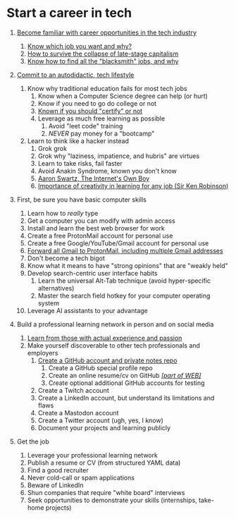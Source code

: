 # Start a career in tech

1. [Become familiar with career opportunities in the tech industry](https://youtu.be/x4B02-qpaf8)
    1. [Know which job you want and why?](https://youtu.be/d2EwuxQHV6Y)
    1. [How to survive the collapse of late-stage capitalism](https://youtu.be/nF76zlqWjk4)
    1. [Know how to find all the "blacksmith" jobs, and why](https://youtu.be/TrFGCPqpPcU)

1. [Commit to an autodidactic, tech lifestyle](https://youtu.be/yvGhmx4mtJI)
    1. Know why traditional education fails for most tech jobs
        1. Know when a Computer Science degree can help (or hurt)
        1. Know if you need to go do college or not
        1. [Known if you should "certify" or not](https://youtu.be/ZDbQ9-QJIhQ)
        1. Leverage as much free learning as possible
            1. Avoid "leet code" training
            1. *NEVER* pay money for a "bootcamp"
    1. Learn to think like a hacker instead
        1. Grok grok
        1. Grok why "laziness, impatience, and hubris" are virtues
        1. Learn to take risks, fail faster
        1. Avoid Anakin Syndrome, known you don't know
        1. [Aaron Swartz, The Internet's Own Boy](https://youtu.be/9vz06QO3UkQ)
        1. [Importance of creativity in learning for any job (Sir Ken Robinson)](https://youtu.be/XSu38uFEVuI)

1. First, be sure you have basic computer skills
    1. Learn how to *really* type
    1. Get a computer you can modify with admin access
    1. Install and learn the best web browser for work
    1. Create a free ProtonMail account for personal use
    1. Create a free Google/YouTube/Gmail account for personal use
    1. [Forward all Gmail to ProtonMail, including multiple Gmail addresses](https://youtu.be/8A_8g5oiokc)
    1. Don't become a tech bigot
    1. Know what it means to have "strong opinions" that are "weakly held"
    1. Develop search-centric user interface habits
        1. Learn the universal Alt-Tab technique (avoid hyper-specific alternatives)
        1. Master the search field hotkey for your computer operating system
    1. Leverage AI assistants to your advantage

1. Build a professional learning network in person and on social media
    1. [Learn from those with actual experience and passion](https://youtu.be/DMZd535WTkY)
    1. Make yourself discoverable to other tech professionals and employers
        1. [Create a GitHub account and private notes repo](https://youtu.be/0RnvLIDboNQ)
            1. Create a GitHub special profile repo
            1. Create an online resume/cv on GitHub *[[part of WEB]](../web)*
            1. Create optional additional GitHub accounts for testing
        1. Create a Twitch account
        1. Create a LinkedIn account, but understand its limitations and flaws
        1. Create a Mastodon account
        1. Create a Twitter account (ugh, yes, I know)
        1. Document your projects and learning publicly

1. Get the job
    1. Leverage your professional learning network
    1. Publish a resume or CV (from structured YAML data)
    1. Find a good recruiter
    1. Never cold-call or spam applications
    1. Beware of LinkedIn
    1. Shun companies that require "white board" interviews
    1. Seek opportunities to demonstrate your skills (internships, take-home projects)
